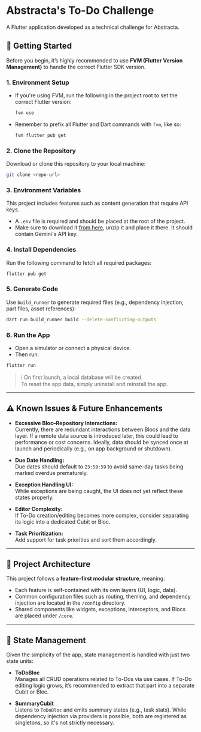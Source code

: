# Abstracta's To-Do Challenge

A Flutter application developed as a technical challenge for Abstracta.

## 🚀 Getting Started

Before you begin, it’s highly recommended to use **FVM (Flutter Version Management)** to handle the correct Flutter SDK version.

### 1. Environment Setup

- If you're using FVM, run the following in the project root to set the correct Flutter version:

  ```bash
  fvm use
  ```

- Remember to prefix all Flutter and Dart commands with `fvm`, like so:

  ```bash
  fvm flutter pub get
  ```

### 2. Clone the Repository

Download or clone this repository to your local machine:

```bash
git clone <repo-url>
```

### 3. Environment Variables

This project includes features such as content generation that require API keys.

- A `.env` file is required and should be placed at the root of the project.
- Make sure to download it [from here](https://drive.google.com/file/d/1OMCsliRyN2epssIm2QyHGEIJm5prD8uG/view?usp=share_link), unzip it and place it there. It should contain Gemini's API key.

### 4. Install Dependencies

Run the following command to fetch all required packages:

```bash
flutter pub get
```

### 5. Generate Code

Use `build_runner` to generate required files (e.g., dependency injection, part files, asset references):

```bash
dart run build_runner build --delete-conflicting-outputs
```

### 6. Run the App

- Open a simulator or connect a physical device.
- Then run:

```bash
flutter run
```

> ℹ️ On first launch, a local database will be created.  
> To reset the app data, simply uninstall and reinstall the app.

---

## ⚠️ Known Issues & Future Enhancements

- **Excessive Bloc–Repository Interactions:**  
  Currently, there are redundant interactions between Blocs and the data layer. If a remote data source is introduced later, this could lead to performance or cost concerns. Ideally, data should be synced once at launch and periodically (e.g., on app background or shutdown).

- **Due Date Handling:**  
  Due dates should default to `23:59:59` to avoid same-day tasks being marked overdue prematurely.

- **Exception Handling UI:**  
  While exceptions are being caught, the UI does not yet reflect these states properly.

- **Editor Complexity:**  
  If To-Do creation/editing becomes more complex, consider separating its logic into a dedicated Cubit or Bloc.

- **Task Prioritization:**  
  Add support for task priorities and sort them accordingly.

---

## 🧱 Project Architecture

This project follows a **feature-first modular structure**, meaning:

- Each feature is self-contained with its own layers (UI, logic, data).
- Common configuration files such as routing, theming, and dependency injection are located in the `/config` directory.
- Shared components like widgets, exceptions, interceptors, and Blocs are placed under `/core`.

---

## 🧠 State Management

Given the simplicity of the app, state management is handled with just two state units:

- **ToDoBloc**  
  Manages all CRUD operations related to To-Dos via use cases. If To-Do editing logic grows, it’s recommended to extract that part into a separate Cubit or Bloc.

- **SummaryCubit**  
  Listens to `ToDoBloc` and emits summary states (e.g., task stats). While dependency injection via providers is possible, both are registered as singletons, so it's not strictly necessary.
